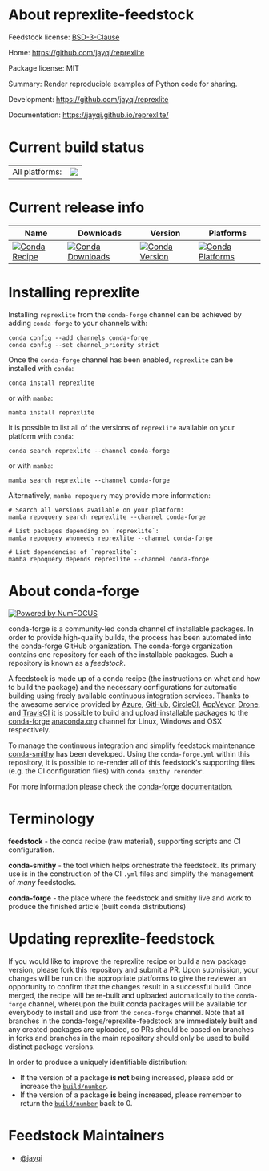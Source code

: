 About reprexlite-feedstock
==========================

Feedstock license: [BSD-3-Clause](https://github.com/conda-forge/reprexlite-feedstock/blob/main/LICENSE.txt)

Home: https://github.com/jayqi/reprexlite

Package license: MIT

Summary: Render reproducible examples of Python code for sharing.

Development: https://github.com/jayqi/reprexlite

Documentation: https://jayqi.github.io/reprexlite/

Current build status
====================


<table><tr><td>All platforms:</td>
    <td>
      <a href="https://dev.azure.com/conda-forge/feedstock-builds/_build/latest?definitionId=12192&branchName=main">
        <img src="https://dev.azure.com/conda-forge/feedstock-builds/_apis/build/status/reprexlite-feedstock?branchName=main">
      </a>
    </td>
  </tr>
</table>

Current release info
====================

| Name | Downloads | Version | Platforms |
| --- | --- | --- | --- |
| [![Conda Recipe](https://img.shields.io/badge/recipe-reprexlite-green.svg)](https://anaconda.org/conda-forge/reprexlite) | [![Conda Downloads](https://img.shields.io/conda/dn/conda-forge/reprexlite.svg)](https://anaconda.org/conda-forge/reprexlite) | [![Conda Version](https://img.shields.io/conda/vn/conda-forge/reprexlite.svg)](https://anaconda.org/conda-forge/reprexlite) | [![Conda Platforms](https://img.shields.io/conda/pn/conda-forge/reprexlite.svg)](https://anaconda.org/conda-forge/reprexlite) |

Installing reprexlite
=====================

Installing `reprexlite` from the `conda-forge` channel can be achieved by adding `conda-forge` to your channels with:

```
conda config --add channels conda-forge
conda config --set channel_priority strict
```

Once the `conda-forge` channel has been enabled, `reprexlite` can be installed with `conda`:

```
conda install reprexlite
```

or with `mamba`:

```
mamba install reprexlite
```

It is possible to list all of the versions of `reprexlite` available on your platform with `conda`:

```
conda search reprexlite --channel conda-forge
```

or with `mamba`:

```
mamba search reprexlite --channel conda-forge
```

Alternatively, `mamba repoquery` may provide more information:

```
# Search all versions available on your platform:
mamba repoquery search reprexlite --channel conda-forge

# List packages depending on `reprexlite`:
mamba repoquery whoneeds reprexlite --channel conda-forge

# List dependencies of `reprexlite`:
mamba repoquery depends reprexlite --channel conda-forge
```


About conda-forge
=================

[![Powered by
NumFOCUS](https://img.shields.io/badge/powered%20by-NumFOCUS-orange.svg?style=flat&colorA=E1523D&colorB=007D8A)](https://numfocus.org)

conda-forge is a community-led conda channel of installable packages.
In order to provide high-quality builds, the process has been automated into the
conda-forge GitHub organization. The conda-forge organization contains one repository
for each of the installable packages. Such a repository is known as a *feedstock*.

A feedstock is made up of a conda recipe (the instructions on what and how to build
the package) and the necessary configurations for automatic building using freely
available continuous integration services. Thanks to the awesome service provided by
[Azure](https://azure.microsoft.com/en-us/services/devops/), [GitHub](https://github.com/),
[CircleCI](https://circleci.com/), [AppVeyor](https://www.appveyor.com/),
[Drone](https://cloud.drone.io/welcome), and [TravisCI](https://travis-ci.com/)
it is possible to build and upload installable packages to the
[conda-forge](https://anaconda.org/conda-forge) [anaconda.org](https://anaconda.org/)
channel for Linux, Windows and OSX respectively.

To manage the continuous integration and simplify feedstock maintenance
[conda-smithy](https://github.com/conda-forge/conda-smithy) has been developed.
Using the ``conda-forge.yml`` within this repository, it is possible to re-render all of
this feedstock's supporting files (e.g. the CI configuration files) with ``conda smithy rerender``.

For more information please check the [conda-forge documentation](https://conda-forge.org/docs/).

Terminology
===========

**feedstock** - the conda recipe (raw material), supporting scripts and CI configuration.

**conda-smithy** - the tool which helps orchestrate the feedstock.
                   Its primary use is in the construction of the CI ``.yml`` files
                   and simplify the management of *many* feedstocks.

**conda-forge** - the place where the feedstock and smithy live and work to
                  produce the finished article (built conda distributions)


Updating reprexlite-feedstock
=============================

If you would like to improve the reprexlite recipe or build a new
package version, please fork this repository and submit a PR. Upon submission,
your changes will be run on the appropriate platforms to give the reviewer an
opportunity to confirm that the changes result in a successful build. Once
merged, the recipe will be re-built and uploaded automatically to the
`conda-forge` channel, whereupon the built conda packages will be available for
everybody to install and use from the `conda-forge` channel.
Note that all branches in the conda-forge/reprexlite-feedstock are
immediately built and any created packages are uploaded, so PRs should be based
on branches in forks and branches in the main repository should only be used to
build distinct package versions.

In order to produce a uniquely identifiable distribution:
 * If the version of a package **is not** being increased, please add or increase
   the [``build/number``](https://docs.conda.io/projects/conda-build/en/latest/resources/define-metadata.html#build-number-and-string).
 * If the version of a package **is** being increased, please remember to return
   the [``build/number``](https://docs.conda.io/projects/conda-build/en/latest/resources/define-metadata.html#build-number-and-string)
   back to 0.

Feedstock Maintainers
=====================

* [@jayqi](https://github.com/jayqi/)

